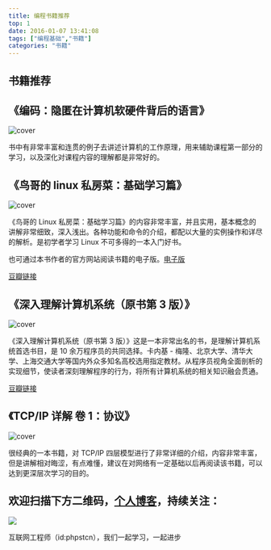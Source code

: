 ```yaml
---
title: 编程书籍推荐
top: 1
date: 2016-01-07 13:41:08
tags: ["编程基础","书籍"]
categories: "书籍"
---
```


## 书籍推荐

## 《编码：隐匿在计算机软硬件背后的语言》

![cover](https://img3.doubanio.com/view/subject/l/public/s4379914.jpg)

书中有非常丰富和连贯的例子去讲述计算机的工作原理，用来辅助课程第一部分的学习，以及深化对课程内容的理解都是非常好的。

## 《鸟哥的 linux 私房菜：基础学习篇》

![cover](https://img1.doubanio.com/view/subject/l/public/s4399937.jpg)

《鸟哥的 Linux 私房菜：基础学习篇》的内容非常丰富，并且实用，基本概念的讲解非常细致，深入浅出。各种功能和命令的介绍，都配以大量的实例操作和详尽的解析。是初学者学习 Linux 不可多得的一本入门好书。

也可通过本书作者的官方网站阅读书籍的电子版。[电子版](http://cn.linux.vbird.org/linux_basic/linux_basic.php)

[豆瓣链接](https://book.douban.com/subject/4889838/)

## 《深入理解计算机系统（原书第 3 版）》

![cover](https://img1.doubanio.com/view/subject/l/public/s29195878.jpg)

《深入理解计算机系统（原书第 3 版）》这是一本非常出名的书，是理解计算机系统首选书目，是 10 余万程序员的共同选择。卡内基 - 梅隆、北京大学、清华大学、上海交通大学等国内外众多知名高校选用指定教材。从程序员视角全面剖析的实现细节，使读者深刻理解程序的行为，将所有计算机系统的相关知识融会贯通。

[豆瓣链接](https://book.douban.com/subject/26912767/)

## 《TCP/IP 详解 卷 1：协议》

![cover](https://img3.doubanio.com/view/subject/l/public/s1543906.jpg)

很经典的一本书籍，对 TCP/IP 四层模型进行了非常详细的介绍，内容非常丰富，但是讲解相对晦涩，有点难懂，建议在对网络有一定基础以后再阅读该书籍，可以达到更深层次学习的目的。

## 欢迎扫描下方二维码，[个人博客](https://www.phpst.cn)，持续关注：

![](https://ww1.sinaimg.cn/large/a616b9a4gy1g4xzv954a4j20760763yo.jpg)

互联网工程师（id:phpstcn），我们一起学习，一起进步
